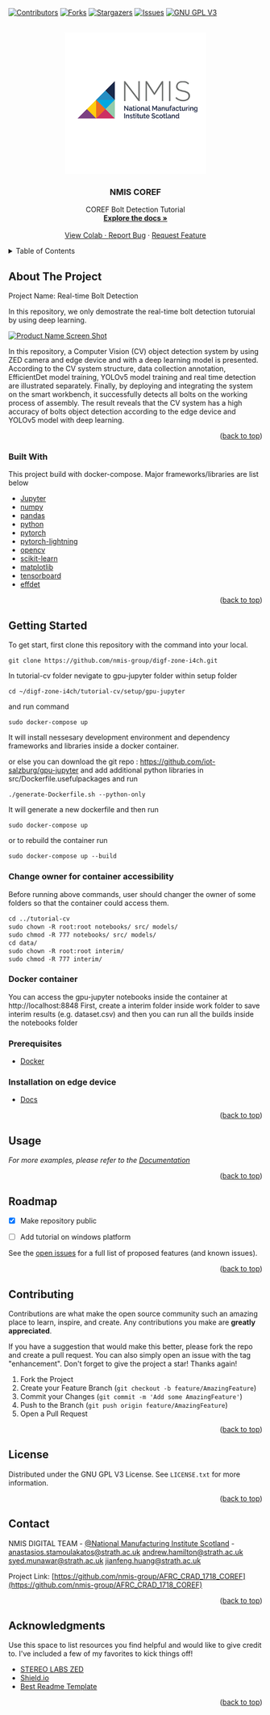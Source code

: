<div id="top"></div>
<!--
*** Thanks for checking out the Best-README-Template. If you have a suggestion
*** that would make this better, please fork the repo and create a pull request
*** or simply open an issue with the tag "enhancement".
*** Don't forget to give the project a star!
*** Thanks again! Now go create something AMAZING! :D
-->

<!-- PROJECT SHIELDS -->
<!--
*** I'm using markdown "reference style" links for readability.
*** Reference links are enclosed in brackets [ ] instead of parentheses ( ).
*** See the bottom of this document for the declaration of the reference variables
*** for contributors-url, forks-url, etc. This is an optional, concise syntax you may use.
*** https://www.markdownguide.org/basic-syntax/#reference-style-links
-->
[![Contributors][contributors-shield]][contributors-url]
[![Forks][forks-shield]][forks-url]
[![Stargazers][stars-shield]][stars-url]
[![Issues][issues-shield]][issues-url]
[![GNU GPL V3][license-shield]][license-url]
<!--[![LinkedIn][linkedin-shield]][linkedin-url]-->



<!-- PROJECT LOGO -->
<br />
<div align="center">
  <a href="https://www.nmis.scot">
    <img src="docs/resources/images/logo.png" alt="Logo" width="280" height="280">
  </a>

  <h3 align="center">NMIS COREF</h3>

  <p align="center">
    COREF Bolt Detection Tutorial
    <br />
    <a href="https://github.com/nmis-group"><strong>Explore the docs »</strong></a>
    <br />
    <br />
    <a href="https://github.com/nmis-group/colab">View Colab</colab/a>
    ·
    <a href="https://github.com/nmis-group/issues">Report Bug</a>
    ·
    <a href="https://github.com/nmis-group/issues">Request Feature</a>
  </p>
</div>



<!-- TABLE OF CONTENTS -->
<details>
  <summary>Table of Contents</summary>
  <ol>
    <li>
      <a href="#about-the-project">About The Project</a>
      <ul>
        <li><a href="#built-with">Built With</a></li>
      </ul>
    </li>
    <li>
      <a href="#getting-started">Getting Started</a>
      <ul>
        <li><a href="#prerequisites">Prerequisites</a></li>
        <li><a href="#installation">Installation</a></li>
      </ul>
    </li>
    <li><a href="#usage">Usage</a></li>
    <li><a href="#roadmap">Roadmap</a></li>
    <li><a href="#contributing">Contributing</a></li>
    <li><a href="#license">License</a></li>
    <li><a href="#contact">Contact</a></li>
    <li><a href="#acknowledgments">Acknowledgments</a></li>
  </ol>
</details>



<!-- ABOUT THE PROJECT -->
## About The Project
Project Name: Real-time Bolt Detection

In this repository, we only demostrate the real-time bolt detection tutoruial by using deep learning.


[![Product Name Screen Shot][product-screenshot]](https://www.nmis.scot/)

In this repository, a Computer Vision (CV) object detection system by using ZED camera and edge device and with a deep learning model is presented. According to the CV system structure, data collection annotation, EfficientDet model training, YOLOv5 model training and real time detection are illustrated separately. Finally, by deploying and integrating the system on the smart workbench, it successfully detects all bolts on the working process of assembly. The result reveals that the CV system has a high accuracy of bolts object detection according to the edge device and YOLOv5 model with deep learning.

<p align="right">(<a href="#top">back to top</a>)</p>


### Built With

This project build with docker-compose. Major frameworks/libraries are list below

* [Jupyter](https://jupyter.org/)
* [numpy](https://numpy.org/)
* [pandas](https://pandas.pydata.org/)
* [python](https://www.python.org/)
* [pytorch](https://pytorch.org)
* [pytorch-lightning](https://www.pytorchlightning.ai/)
* [opencv](https://opencv.org)
* [scikit-learn](https://scikit-learn.org)
* [matplotlib](https://matplotlib.org)
* [tensorboard](https://www.tensorflow.org/tensorboard)
* [effdet](https://pypi.org/project/effdet/)


<p align="right">(<a href="#top">back to top</a>)</p>



<!-- GETTING STARTED -->
## Getting Started
To get start, first clone this repository with the command into your local.

```
git clone https://github.com/nmis-group/digf-zone-i4ch.git
```
In tutorial-cv folder nevigate to gpu-jupyter folder within setup folder 
```
cd ~/digf-zone-i4ch/tutorial-cv/setup/gpu-jupyter
```
and run command
```
sudo docker-compose up
```
It will install nessesary development environment and dependency frameworks and libraries inside a docker container.


or else you can download the git repo : https://github.com/iot-salzburg/gpu-jupyter
and add additional python libraries in src/Dockerfile.usefulpackages and run
```
./generate-Dockerfile.sh --python-only

```
It will generate a new dockerfile and then run 
```
sudo docker-compose up
```
or to rebuild the container run
```
sudo docker-compose up --build
```

### Change owner for container accessibility
Before running above commands, user should changer the owner of some folders so that the container could access them.
```
cd ../tutorial-cv
sudo chown -R root:root notebooks/ src/ models/
sudo chmod -R 777 notebooks/ src/ models/
cd data/
sudo chown -R root:root interim/
sudo chmod -R 777 interim/
```

### Docker container

You can access the gpu-jupyter notebooks inside the container at http://localhost:8848
First, create a interim folder inside work folder to save interim results (e.g. dataset.csv) and then you can run all the builds inside the notebooks folder 

### Prerequisites

* [Docker](https://docs.docker.com/desktop/)

### Installation on edge device

* [Docs](./docs/Deployment/Deployment.MD)

<p align="right">(<a href="#top">back to top</a>)</p>


<!-- USAGE EXAMPLES -->
## Usage

_For more examples, please refer to the [Documentation](https://example.com)_

<p align="right">(<a href="#top">back to top</a>)</p>

<!-- ROADMAP -->
## Roadmap

- [x] Make repository public
- [ ] Add tutorial on windows platform


See the [open issues](https://github.com/nmis-group/AFRC_CRAD_1718_COREF/issues) for a full list of proposed features (and known issues).

<p align="right">(<a href="#top">back to top</a>)</p>

<!-- CONTRIBUTING -->
## Contributing

Contributions are what make the open source community such an amazing place to learn, inspire, and create. Any contributions you make are **greatly appreciated**.

If you have a suggestion that would make this better, please fork the repo and create a pull request. You can also simply open an issue with the tag "enhancement".
Don't forget to give the project a star! Thanks again!

1. Fork the Project
2. Create your Feature Branch (`git checkout -b feature/AmazingFeature`)
3. Commit your Changes (`git commit -m 'Add some AmazingFeature'`)
4. Push to the Branch (`git push origin feature/AmazingFeature`)
5. Open a Pull Request

<p align="right">(<a href="#top">back to top</a>)</p>


<!-- LICENSE -->
## License

Distributed under the GNU GPL V3 License. See `LICENSE.txt` for more information.

<p align="right">(<a href="#top">back to top</a>)</p>



<!-- CONTACT -->
## Contact

NMIS DIGITAL TEAM - [@National Manufacturing Institute Scotland](https://twitter.com/NMIS_group?ref_src=twsrc%5Egoogle%7Ctwcamp%5Eserp%7Ctwgr%5Eauthor) - anastasios.stamoulakatos@strath.ac.uk andrew.hamilton@strath.ac.uk syed.munawar@strath.ac.uk jianfeng.huang@strath.ac.uk

Project Link: [https://github.com/nmis-group/AFRC_CRAD_1718_COREF](https://github.com/nmis-group/AFRC_CRAD_1718_COREF)

<p align="right">(<a href="#top">back to top</a>)</p>



<!-- ACKNOWLEDGMENTS -->
## Acknowledgments

Use this space to list resources you find helpful and would like to give credit to. I've included a few of my favorites to kick things off!

* [STEREO LABS ZED](https://github.com/stereolabs/)
* [Shield.io](https://shields.io/)
* [Best Readme Template](https://github.com/othneildrew/Best-README-Template)
<p align="right">(<a href="#top">back to top</a>)</p>



<!-- MARKDOWN LINKS & IMAGES -->
<!-- https://www.markdownguide.org/basic-syntax/#reference-style-links -->
[contributors-shield]: https://img.shields.io/github/contributors/nmis-group/AFRC_CRAD_1718_COREF.svg?style=for-the-badge
[contributors-url]: https://github.com/nmis-group/AFRC_CRAD_1718_COREF/graphs/contributors
[forks-shield]: https://img.shields.io/github/forks/nmis-group/AFRC_CRAD_1718_COREF.svg?style=for-the-badge
[forks-url]: https://github.com/nmis-group/AFRC_CRAD_1718_COREF/fork
[stars-shield]: https://img.shields.io/github/stars/nmis-group/AFRC_CRAD_1718_COREF.svg?style=for-the-badge
[stars-url]: https://github.com/nmis-group/AFRC_CRAD_1718_COREF/stargazers
[issues-shield]: https://img.shields.io/github/issues/nmis-group/AFRC_CRAD_1718_COREF.svg?style=for-the-badge
[issues-url]: https://github.com/nmis-group/AFRC_CRAD_1718_COREF/issues
[license-shield]: https://img.shields.io/badge/License-GPLv3-blue.svg
[license-url]: https://www.gnu.org/licenses/gpl-3.0
[product-screenshot]: resources/images/screenshot.png
